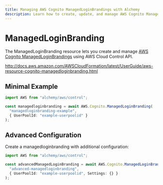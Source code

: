 ```yaml
---
title: Managing AWS Cognito ManagedLoginBrandings with Alchemy
description: Learn how to create, update, and manage AWS Cognito ManagedLoginBrandings using Alchemy Cloud Control.
---
```


# ManagedLoginBranding

The ManagedLoginBranding resource lets you create and manage [AWS Cognito ManagedLoginBrandings](https://docs.aws.amazon.com/cognito/latest/userguide/) using AWS Cloud Control API.

http://docs.aws.amazon.com/AWSCloudFormation/latest/UserGuide/aws-resource-cognito-managedloginbranding.html

## Minimal Example

```ts
import AWS from "alchemy/aws/control";

const managedloginbranding = await AWS.Cognito.ManagedLoginBranding(
  "managedloginbranding-example",
  { UserPoolId: "example-userpoolid" }
);
```

## Advanced Configuration

Create a managedloginbranding with additional configuration:

```ts
import AWS from "alchemy/aws/control";

const advancedManagedLoginBranding = await AWS.Cognito.ManagedLoginBranding(
  "advanced-managedloginbranding",
  { UserPoolId: "example-userpoolid", Settings: {} }
);
```

